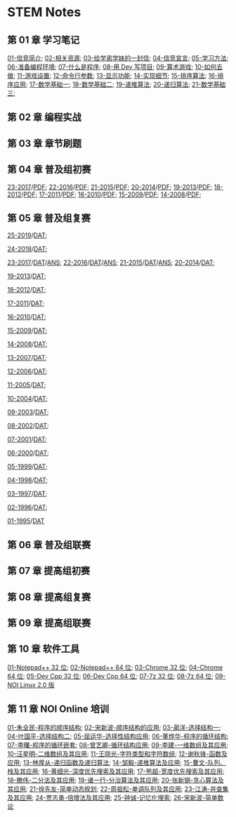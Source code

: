 # STEM Notes

## 第 01 章 学习笔记

[01-信竞简介](chapter-01-notes/00/1-intro.html);
[02-相关资源](chapter-01-notes/00/2-resource.html);
[03-给学弟学妹的一封信](chapter-01-notes/01/1-tong11.html);
[04-信竞宣言](chapter-01-notes/01/2-organ.html);
[05-学习方法](chapter-01-notes/02/1-method.html);
[06-准备编程环境](chapter-01-notes/02/2-devcpp.html);
[07-什么是程序](chapter-01-notes/03/1-program.html);
[08-用 Dev 写项目](chapter-01-notes/03/2-project.html);
[09-算术游戏](chapter-01-notes/04/1-game.html);
[10-如何去做](chapter-01-notes/04/2-core.html);
[11-游戏设置](chapter-01-notes/05/1-settings.html);
[12-命令行参数](chapter-01-notes/05/2-params.html);
[13-显示功能](chapter-01-notes/06/1-display.html);
[14-实现细节](chapter-01-notes/06/2-detail.html);
[15-排序算法](chapter-01-notes/07/1-sort.html);
[16-排序应用](chapter-01-notes/07/2-practice.html);
[17-数学基础一](chapter-01-notes/08/1-concept.html);
[18-数学基础二](chapter-01-notes/08/2-number.html);
[19-递推算法](chapter-01-notes/09/1-recurrence.html);
[20-递归算法](chapter-01-notes/09/2-recursion.html);
[21-数学基础三](chapter-01-notes/10/1-math.html);

## 第 02 章 编程实战
   

## 第 03 章 章节刷题
   
 

## 第 04 章 普及组初赛

[23-2017](chapter-04-junior-preliminary/23-C++2017-10-14.html)/[PDF](chapter-04-junior-preliminary/pdf/23-NOIP-2017-junior-C++.pdf);
[22-2016](chapter-04-junior-preliminary/22-C++2016-10-22.html)/[PDF](chapter-04-junior-preliminary/pdf/22-NOIP-2016-junior-C++.pdf);
[21-2015](chapter-04-junior-preliminary/21-C++2015-10-11.html)/[PDF](chapter-04-junior-preliminary/pdf/21-NOIP-2015-junior-C++.pdf);
[20-2014](chapter-04-junior-preliminary/20-C++2014-10-12.html)/[PDF](chapter-04-junior-preliminary/pdf/20-NOIP-2014-junior-C++.pdf);
[19-2013](chapter-04-junior-preliminary/19-C++2013-10-13.html)/[PDF](chapter-04-junior-preliminary/pdf/19-NOIP-2013-junior-C++.pdf);
[18-2012](chapter-04-junior-preliminary/18-C++2012-10-13.html)/[PDF](chapter-04-junior-preliminary/pdf/18-NOIP-2012-junior-C++.pdf);
[17-2011](chapter-04-junior-preliminary/17-C++2011-10-15.html)/[PDF](chapter-04-junior-preliminary/pdf/17-NOIP-2011-junior-C++.pdf);
[16-2010](chapter-04-junior-preliminary/16-C++2010-10-22.html)/[PDF](chapter-04-junior-preliminary/pdf/16-NOIP-2010-junior-C++.pdf);
[15-2009](chapter-04-junior-preliminary/15-C++2009-10-17.html)/[PDF](chapter-04-junior-preliminary/pdf/15-NOIP-2009-junior-C++.pdf);
[14-2008](chapter-04-junior-preliminary/14-C++2008-10-18.html)/[PDF](chapter-04-junior-preliminary/pdf/14-NOIP-2008-junior-C++.pdf);

## 第 05 章 普及组复赛
[25-2019](chapter-05-junior-repecharge/2019/junior-25-2019-C++.pdf)/[DAT](chapter-05-junior-repecharge/2019/junior-25-2019-data.zip);
<!-- /[ANS](chapter-05-junior-repecharge/2019/junior-25-2019-answer.html); -->
[24-2018](chapter-05-junior-repecharge/2018/junior-24-2018-C++.pdf)/[DAT](chapter-05-junior-repecharge/2018/junior-24-2018-data.zip);
<!-- /[ANS](chapter-05-junior-repecharge/2018/junior-24-2018-answer.html); -->
[23-2017](chapter-05-junior-repecharge/2017/junior-23-2017-C++.pdf)/[DAT](chapter-05-junior-repecharge/2017/junior-23-2017-data.zip)/[ANS](chapter-05-junior-repecharge/2017/junior-23-2017-answer.html);
[22-2016](chapter-05-junior-repecharge/2016/junior-22-2016-C++.pdf)/[DAT](chapter-05-junior-repecharge/2016/junior-22-2016-data.zip)/[ANS](chapter-05-junior-repecharge/2016/junior-22-2016-answer.html);
[21-2015](chapter-05-junior-repecharge/2015/junior-21-2015-C++.pdf)/[DAT](chapter-05-junior-repecharge/2015/junior-21-2015-data.zip)/[ANS](chapter-05-junior-repecharge/2015/junior-21-2015-answer.html);
[20-2014](chapter-05-junior-repecharge/2014/junior-20-2014-C++.pdf)/[DAT](chapter-05-junior-repecharge/2014/junior-20-2014-data.zip);
<!-- /[ANS](chapter-05-junior-repecharge/2014/junior-20-2014-answer.html); -->
[19-2013](chapter-05-junior-repecharge/2013/junior-19-2013-C++.pdf)/[DAT](chapter-05-junior-repecharge/2013/junior-19-2013-data.zip);
<!-- /[ANS](chapter-05-junior-repecharge/2013/junior-19-2013-answer.html); -->
[18-2012](chapter-05-junior-repecharge/2012/junior-18-2012-C++.pdf)/[DAT](chapter-05-junior-repecharge/2012/junior-18-2012-data.zip);
<!-- /[ANS](chapter-05-junior-repecharge/2012/junior-18-2012-answer.html); -->
[17-2011](chapter-05-junior-repecharge/2011/junior-17-2011-C++.pdf)/[DAT](chapter-05-junior-repecharge/2011/junior-17-2011-data.zip);
<!-- /[ANS](chapter-05-junior-repecharge/2011/junior-17-2011-answer.html); -->
[16-2010](chapter-05-junior-repecharge/2010/junior-16-2010-C++.pdf)/[DAT](chapter-05-junior-repecharge/2010/junior-16-2010-data.zip);
<!-- /[ANS](chapter-05-junior-repecharge/2010/junior-16-2010-answer.html); -->
[15-2009](chapter-05-junior-repecharge/2009/junior-15-2009-C++.pdf)/[DAT](chapter-05-junior-repecharge/2009/junior-15-2009-data.zip);
<!-- /[ANS](chapter-05-junior-repecharge/2009/junior-15-2009-answer.html); -->
[14-2008](chapter-05-junior-repecharge/2008/junior-14-2008-C++.pdf)/[DAT](chapter-05-junior-repecharge/2008/junior-14-2008-data.zip);
<!-- /[ANS](chapter-05-junior-repecharge/2008/junior-14-2008-answer.html); -->
[13-2007](chapter-05-junior-repecharge/2007/junior-13-2007-C++.pdf)/[DAT](chapter-05-junior-repecharge/2007/junior-13-2007-data.zip);
<!-- /[ANS](chapter-05-junior-repecharge/2007/junior-13-2007-answer.html)； -->
[12-2006](chapter-05-junior-repecharge/2006/junior-12-2006-C++.pdf)/[DAT](chapter-05-junior-repecharge/2006/junior-12-2006-data.zip);
<!-- /[ANS](chapter-05-junior-repecharge/2006/junior-12-2006-answer.html)； -->
[11-2005](chapter-05-junior-repecharge/2005/junior-11-2005-C++.pdf)/[DAT](chapter-05-junior-repecharge/2005/junior-11-2005-data.zip);
<!-- /[ANS](chapter-05-junior-repecharge/2005/junior-11-2005-answer.html)； -->
[10-2004](chapter-05-junior-repecharge/2004/junior-10-2004-C++.pdf)/[DAT](chapter-05-junior-repecharge/2004/junior-10-2004-data.zip);
<!-- /[ANS](chapter-05-junior-repecharge/2004/junior-10-2004-answer.html)； -->
[09-2003](chapter-05-junior-repecharge/2003/junior-09-2003-C++.pdf)/[DAT](chapter-05-junior-repecharge/2003/junior-09-2003-data.zip);
<!-- /[ANS](chapter-05-junior-repecharge/2003/junior-09-2003-answer.html)； -->
[08-2002](chapter-05-junior-repecharge/2002/junior-08-2002-C++.pdf)/[DAT](chapter-05-junior-repecharge/2002/junior-08-2002-data.zip);
<!-- /[ANS](chapter-05-junior-repecharge/2002/junior-08-2002-answer.html)； -->
[07-2001](chapter-05-junior-repecharge/2001/junior-07-2001-C++.pdf)/[DAT](chapter-05-junior-repecharge/2001/junior-07-2001-data.zip);
<!-- /[ANS](chapter-05-junior-repecharge/2001/junior-07-2001-answer.html)； -->
[06-2000](chapter-05-junior-repecharge/2000/junior-06-2000-C++.pdf)/[DAT](chapter-05-junior-repecharge/2000/junior-06-2000-data.zip);
<!-- /[ANS](chapter-05-junior-repecharge/2000/junior-06-2000-answer.html)； -->
[05-1999](chapter-05-junior-repecharge/1999/junior-05-1999-C++.pdf)/[DAT](chapter-05-junior-repecharge/1999/junior-05-1999-data.zip);
<!-- /[ANS](chapter-05-junior-repecharge/1999/junior-05-1999-answer.html)； -->
[04-1998](chapter-05-junior-repecharge/1998/junior-04-1998-C++.pdf)/[DAT](chapter-05-junior-repecharge/1998/junior-04-1998-data.zip);
<!-- /[ANS](chapter-05-junior-repecharge/1998/junior-04-1998-answer.html)； -->
[03-1997](chapter-05-junior-repecharge/1997/junior-03-1997-C++.pdf)/[DAT](chapter-05-junior-repecharge/1997/junior-03-1997-data.pdf);
<!-- /[ANS](chapter-05-junior-repecharge/1997/junior-03-1997-answer.html)； -->
[02-1996](chapter-05-junior-repecharge/1996/junior-02-1996-C++.pdf)/[DAT](chapter-05-junior-repecharge/1996/junior-02-1996-data.pdf);
<!-- /[ANS](chapter-05-junior-repecharge/1996/junior-02-1996-answer.html)； -->
[01-1995](chapter-05-junior-repecharge/1995/junior-01-1995-C++.pdf)/[DAT](chapter-05-junior-repecharge/1995/junior-01-1995-data.pdf)
<!-- /[ANS](chapter-05-junior-repecharge/1995/junior-01-1995-answer.html) -->

## 第 06 章 普及组联赛
   
 

## 第 07 章 提高组初赛
   
 

## 第 08 章 提高组复赛
   
  

## 第 09 章 提高组联赛
   
  

## 第 10 章  软件工具

[01-Notepad++ 32 位](chapter-10-tool/npp.8.4.4.Installer.exe);
[02-Notepad++ 64 位](chapter-10-tool/npp.8.4.4.Installer.x64.exe);
[03-Chrome 32 位](chapter-10-tool/ChromeStandaloneSetup.exe);
[04-Chrome 64 位](chapter-10-tool/ChromeStandaloneSetup64.exe);
[05-Dev Cpp 32 位](chapter-10-tool/Dev-Cpp-5.8.0-TDM-GCC-4.8.1-Portable.7z);
[06-Dev Cpp 64 位](chapter-10-tool/Dev-Cpp-5.11-TDM-GCC-x64-4.9.2-Portable.7z);
[07-7z 32 位](chapter-10-tool/7z2201.exe);
[08-7z 64 位](chatper-10-tool/7z2201-x64.exe);
[09-NOI Linux 2.0 版](https://noiresources.ccf.org.cn/ubuntu-noi-v2.0.iso)

## 第 11 章 NOI Online 培训 

[01-朱全民-程序的顺序结构](https://www.noi.cn/pxsp/2020-05-05/717287.shtml);
[02-宋新波-顺序结构的应用](https://www.noi.cn/pxsp/2020-05-05/717287.shtml);
[03-蔺洋-选择结构一](https://www.noi.cn/pxsp/2020-05-12/717292.shtml);
[04-叶国平-选择结构二](https://www.noi.cn/pxsp/2020-05-19/717293.shtml);
[05-屈运华-选择性结构应用](https://www.noi.cn/pxsp/2020-05-26/717294.shtml);
[06-董烨华-程序的循环结构]();
[07-李曙-程序的循环嵌套]();
[08-曾艺卿-循环结构应用]();
[09-李建-一维数组及其应用]();
[10-汪星明-二维数组及其应用]();
[11-王晓光-字符类型和字符数组]();
[12-谢秋锋-函数及应用]();
[13-林厚从-递归函数及递归算法]();
[14-邹毅-递推算法及应用]();
[15-曹文-队列、栈及其应用]();
[16-黄细光-深度优先搜索及其应用]();
[17-熊超-宽度优先搜索及其应用]();
[18-滕伟-二分法及其应用]();
[19-诸一行-分治算法及其应用]();
[20-张新钢-贪心算法及其应用]();
[21-徐先友-简单动态规划]();
[22-周祖松-单调队列及其应用]();
[23-江涛-并查集及其应用]();
[24-贾志勇-倍增法及其应用]();
[25-钟诚-记忆化搜索]();
[26-宋新波-简单数论](https://www.noi.cn/pxsp/2020-10-20/717315.shtml)
